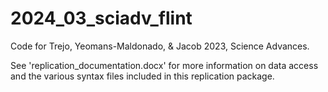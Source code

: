 # 2024_03_sciadv_flint
Code for Trejo, Yeomans-Maldonado, &amp; Jacob 2023, Science Advances. 

See 'replication_documentation.docx' for more information on data access and the various syntax files included in this replication package. 
